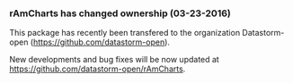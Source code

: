 ### rAmCharts has changed ownership (03-23-2016)

This package has recently been transfered to the organization Datastorm-open (https://github.com/datastorm-open).

New developments and bug fixes will be now updated at https://github.com/datastorm-open/rAmCharts.

